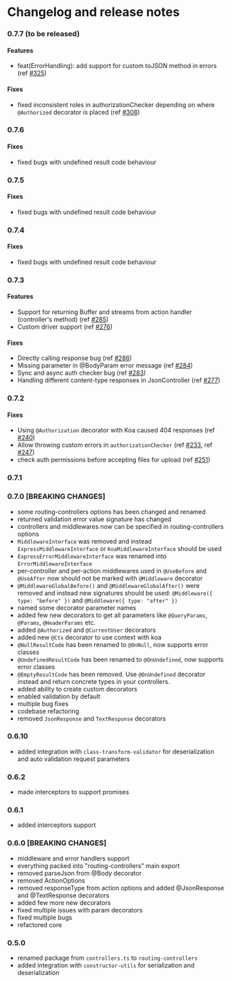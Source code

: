 # Changelog and release notes

### 0.7.7 (to be released)

#### Features

- feat(ErrorHandling): add support for custom toJSON method in errors (ref [#325](#325))

#### Fixes

- fixed inconsistent roles in authorizationChecker depending on where `@Authorized` decorator is placed (ref [#308](#308))

### 0.7.6

#### Fixes

- fixed bugs with undefined result code behaviour

### 0.7.5

#### Fixes

- fixed bugs with undefined result code behaviour

### 0.7.4

#### Fixes

- fixed bugs with undefined result code behaviour

### 0.7.3

#### Features

- Support for returning Buffer and streams from action handler (controller's method) (ref [#285](#285))
- Custom driver support (ref [#276](#276))

#### Fixes

- Directly calling response bug (ref [#286](#286))
- Missing parameter in @BodyParam error message (ref [#284](#284))
- Sync and async auth checker bug (ref [#283](#283))
- Handling different content-type responses in JsonController (ref [#277](#277))

### 0.7.2

#### Fixes

- Using `@Authorization` decorator with Koa caused 404 responses (ref [#240](#240))
- Allow throwing custom errors in `authorizationChecker` (ref [#233](#233), ref [#247](#247))
- check auth permissions before accepting files for upload (ref [#251](#240))

### 0.7.1

### 0.7.0 [BREAKING CHANGES]

- some routing-controllers options has been changed and renamed
- returned validation error value signature has changed
- controllers and middlewares now can be specified in routing-controllers options
- `MiddlewareInterface` was removed and instead `ExpressMiddlewareInterface` or `KoaMiddlewareInterface` should be used
- `ExpressErrorMiddlewareInterface` was renamed into `ErrorMiddlewareInterface`
- per-controller and per-action middlewares used in `@UseBefore` and `@UseAfter` now should not be marked with `@Middleware` decorator
- `@MiddlewareGlobalBefore()` and `@MiddlewareGlobalAfter()` were removed and instead new signatures should be used: `@Middleware({ type: "before" })` and `@Middleware({ type: "after" })`
- named some decorator parameter names
- added few new decorators to get all parameters like `@QueryParams`, `@Params`, `@HeaderParams` etc.
- added `@Authorized` and `@CurrentUser` decorators
- added new `@Ctx` decorator to use context with koa
- `@NullResultCode` has been renamed to `@OnNull`, now supports error classes
- `@UndefinedResultCode` has been renamed to `@OnUndefined`, now supports error classes
- `@EmptyResultCode` has been removed. Use `@OnUndefined` decorator instead and return concrete types in your controllers.
- added ability to create custom decorators
- enabled validation by default
- multiple bug fixes
- codebase refactoring
- removed `JsonResponse` and `TextResponse` decorators

### 0.6.10

- added integration with `class-transform-validator` for deserialization and auto validation request parameters

### 0.6.2

- made interceptors to support promises

### 0.6.1

- added interceptors support

### 0.6.0 [BREAKING CHANGES]

- middleware and error handlers support
- everything packed into "routing-controllers" main export
- removed parseJson from @Body decorator
- removed ActionOptions
- removed responseType from action options and added @JsonResponse and @TextResponse decorators
- added few more new decorators
- fixed multiple issues with param decorators
- fixed multiple bugs
- refactored core

### 0.5.0

- renamed package from `controllers.ts` to `routing-controllers`
- added integration with `constructor-utils` for serialization and deserialization